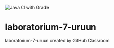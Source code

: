 ![Java CI with Gradle](https://github.com/testowanieaplikacjijavaug/laboratorium-7-uruun/workflows/Java%20CI%20with%20Gradle/badge.svg?branch=master)
# laboratorium-7-uruun
laboratorium-7-uruun created by GitHub Classroom
